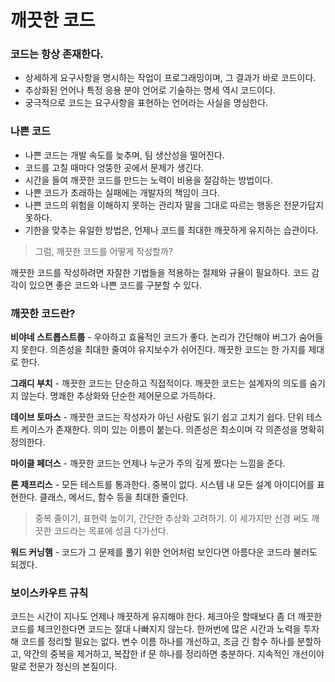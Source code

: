 # 깨끗한 코드

### 코드는 항상 존재한다.
- 상세하게 요구사항을 명시하는 작업이 프로그래밍이며, 그 결과가 바로 코드이다. 
- 추상화된 언어나 특정 응용 분야 언어로 기술하는 명세 역시 코드이다.
- 궁극적으로 코드는 요구사항을 표현하는 언어라는 사실을 명심한다. 

### 나쁜 코드
- 나쁜 코드는 개발 속도를 늦추며, 팀 생산성을 떨어진다.
- 코드를 고칠 때마다 엉뚱한 곳에서 문제가 생긴다.
- 시간을 들여 깨끗한 코드를 만드는 노력이 비용을 절감하는 방법이다.
- 나쁜 코드가 초래하는 실패에는 개발자의 책임이 크다.
- 나쁜 코드의 위험을 이해하지 못하는 관리자 말을 그대로 따르는 행동은 전문가답지 못하다.
- 기한을 맞추는 유일한 방법은, 언제나 코드를 최대한 깨끗하게 유지하는 습관이다.

> 그럼, 깨끗한 코드를 어떻게 작성할까?

깨끗한 코드를 작성하려면 자잘한 기법들을 적용하는 절제와 규율이 필요하다. 코드 감각이 있으면 좋은 코드와 나쁜 코드를 구분할 수 있다. 

### 깨끗한 코드란?

**비야네 스트롭스트룹** - 우아하고 효율적인 코드가 좋다. 논리가 간단해야 버그가 숨어들지 못한다. 의존성을 최대한 줄여야 유지보수가 쉬어진다. 깨끗한 코드는 한 가지를 제대로 한다.

**그래디 부치** - 깨끗한 코드는 단순하고 직접적이다. 깨끗한 코드는 설계자의 의도를 숨기지 않는다. 명쾌한 추상화와 단순한 제어문으로 가득하다. 

**데이브 토마스** - 깨끗한 코드는 작성자가 아닌 사람도 읽기 쉽고 고치기 쉽다. 단위 테스트 케이스가 존재한다. 의미 있는 이름이 붙는다. 의존성은 최소이며 각 의존성을 명확히 정의한다. 

**마이클 페더스** - 깨끗한 코드는 언제나 누군가 주의 깊게 짰다는 느낌을 준다. 

**론 제프리스** - 모든 테스트를 통과한다. 중복이 없다. 시스템 내 모든 설계 아이디어를 표현한다. 클래스, 메서드, 함수 등을 최대한 줄인다. 

> 중복 줄이기, 표현력 높이기, 간단한 추상화 고려하기. 이 세가지만 신경 써도 깨끗한 코드라는 목표에 성큼 다가선다. 

**워드 커닝햄** - 코드가 그 문제를 풀기 위한 언어처럼 보인다면 아름다운 코드라 불러도 되겠다. 

### 보이스카우트 규칙
코드는 시간이 지나도 언제나 깨끗하게 유지해야 한다. 체크아웃 할때보다 좀 더 깨끗한 코드를 체크인한다면 코드는 절대 나빠지지 않는다. 한꺼번에 많은 시간과 노력을 투자해 코드를 정리할 필요는 없다. 변수 이름 하나를 개선하고, 조금 긴 함수 하나를 분할하고, 약간의 중복을 제거하고, 복잡한 if 문 하나를 정리하면 충분하다. 지속적인 개선이야 말로 전문가 정신의 본질이다. 
